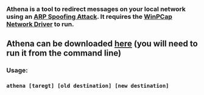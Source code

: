 ### Athena is a tool to redirect messages on your local network using an [ARP Spoofing Attack](https://en.wikipedia.org/wiki/ARP_spoofing). It requires the [WinPCap Network Driver](https://www.winpcap.org/default.htm) to run.
## Athena can be downloaded [here](https://github.com/jptr218/athena/raw/main/athena.exe) (you will need to run it from the command line)
### Usage:

### `athena [taregt] [old destination] [new destination] `
